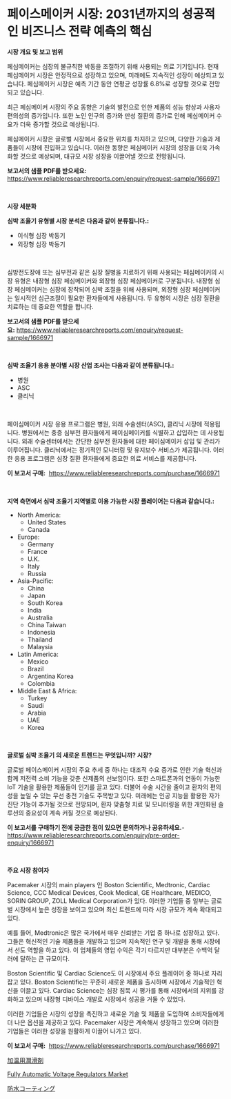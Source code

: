 <p><h1>페이스메이커 시장: 2031년까지의 성공적인 비즈니스 전략 예측의 핵심</h1></p><p><strong>시장 개요 및 보고 범위</strong></p>
<p><p>페심메이커는 심장의 불규칙한 박동을 조절하기 위해 사용되는 의료 기기입니다. 현재 페심메이커 시장은 안정적으로 성장하고 있으며, 미래에도 지속적인 성장이 예상되고 있습니다. 페심메이커 시장은 예측 기간 동안 연평균 성장률 6.8%로 성장할 것으로 전망되고 있습니다.</p><p>최근 페심메이커 시장의 주요 동향은 기술의 발전으로 인한 제품의 성능 향상과 사용자 편의성의 증가입니다. 또한 노인 인구의 증가와 만성 질환의 증가로 인해 페심메이커 수요가 더욱 증가할 것으로 예상됩니다.</p><p>페심메이커 시장은 글로벌 시장에서 중요한 위치를 차지하고 있으며, 다양한 기술과 제품들이 시장에 진입하고 있습니다. 이러한 동향은 페심메이커 시장의 성장을 더욱 가속화할 것으로 예상되며, 대규모 시장 성장을 이끌어낼 것으로 전망됩니다.</p></p>
<p><strong>보고서의 샘플 PDF를 받으세요:</strong> <a href="https://www.reliableresearchreports.com/enquiry/request-sample/1666971">https://www.reliableresearchreports.com/enquiry/request-sample/1666971</a></p>
<p>&nbsp;</p>
<p><strong>시장 세분화</strong></p>
<p><strong>심박 조율기 유형별 시장 분석은 다음과 같이 분류됩니다.:</strong></p>
<p><ul><li>이식형 심장 박동기</li><li>외장형 심장 박동기</li></ul></p>
<p>&nbsp;</p>
<p><p>심방전도장애 또는 심부전과 같은 심장 질병을 치료하기 위해 사용되는 페심메이커의 시장 유형은 내장형 심장 페심메이커와 외장형 심장 페심메이커로 구분됩니다. 내장형 심장 페심메이커는 심장에 장착되어 심박 조절을 위해 사용되며, 외장형 심장 페심메이커는 일시적인 심근조절이 필요한 환자들에게 사용됩니다. 두 유형의 시장은 심장 질환을 치료하는 데 중요한 역할을 합니다.</p></p>
<p><strong>보고서의 샘플 PDF를 받으세요:</strong>&nbsp;<a href="https://www.reliableresearchreports.com/enquiry/request-sample/1666971">https://www.reliableresearchreports.com/enquiry/request-sample/1666971</a></p>
<p>&nbsp;</p>
<p><strong> 심박 조율기 응용 분야별 시장 산업 조사는 다음과 같이 분류됩니다.:</strong></p>
<p><ul><li>병원</li><li>ASC</li><li>클리닉</li></ul></p>
<p>&nbsp;</p>
<p><p>페이심메이커 시장 응용 프로그램은 병원, 외래 수술센터(ASC), 클리닉 시장에 적용됩니다. 병원에서는 중증 심부전 환자들에게 페이심메이커를 식별하고 삽입하는 데 사용됩니다. 외래 수술센터에서는 간단한 심부전 환자들에 대한 페이심메이커 삽입 및 관리가 이루어집니다. 클리닉에서는 정기적인 모니터링 및 유지보수 서비스가 제공됩니다. 이러한 응용 프로그램은 심장 질환 환자들에게 중요한 의료 서비스를 제공합니다.</p></p>
<p><strong>이 보고서 구매:</strong>&nbsp; <a href="https://www.reliableresearchreports.com/purchase/1666971">https://www.reliableresearchreports.com/purchase/1666971</a></p>
<p>&nbsp;</p>
<p><strong>지역 측면에서 심박 조율기 지역별로 이용 가능한 시장 플레이어는 다음과 같습니다.:</strong></p>
<p><ul>
    <li>
        North America:
        <ul>
            <li>United States</li>
            <li>Canada</li>
        </ul>
    </li>
    <li>
        Europe:
        <ul>
            <li>Germany</li>
            <li>France</li>
            <li>U.K.</li>
            <li>Italy</li>
            <li>Russia</li>
        </ul>
    </li>
    <li>
        Asia-Pacific:
        <ul>
            <li>China</li>
            <li>Japan</li>
            <li>South Korea</li>
            <li>India</li>
            <li>Australia</li>
            <li>China Taiwan</li>
            <li>Indonesia</li>
            <li>Thailand</li>
            <li>Malaysia</li>
        </ul>
    </li>
    <li>
        Latin America:
        <ul>
            <li>Mexico</li>
            <li>Brazil</li>
            <li>Argentina Korea</li>
            <li>Colombia</li>
        </ul>
    </li>
    <li>
        Middle East & Africa:
        <ul>
            <li>Turkey</li>
            <li>Saudi</li>
            <li>Arabia</li>
            <li>UAE</li>
            <li>Korea</li>
        </ul>
    </li>
    </ul></p>
<p>&nbsp;</p>
<p><strong>글로벌 심박 조율기 의 새로운 트렌드는 무엇입니까? 시장?</strong></p>
<p><p>글로벌 페이스메이커 시장의 주요 추세 중 하나는 대조적 수요 증가로 인한 기술 혁신과 함께 저전력 소비 기능을 갖춘 신제품의 선보임이다. 또한 스마트폰과의 연동이 가능한 IoT 기술을 활용한 제품들이 인기를 끌고 있다. 더불어 수술 시간을 줄이고 환자의 편의성을 높일 수 있는 무선 충전 기술도 주목받고 있다. 미래에는 인공 지능을 활용한 자가진단 기능이 추가될 것으로 전망되며, 환자 맞춤형 치료 및 모니터링을 위한 개인화된 솔루션의 중요성이 계속 커질 것으로 예상된다.</p></p>
<p><strong>이 보고서를 구매하기 전에 궁금한 점이 있으면 문의하거나 공유하세요.</strong>- <a href="https://www.reliableresearchreports.com/enquiry/pre-order-enquiry/1666971">https://www.reliableresearchreports.com/enquiry/pre-order-enquiry/1666971</a></p>
<p>&nbsp;</p>
<p><strong>주요 시장 참여자</strong></p>
<p><p>Pacemaker 시장의 main players 인 Boston Scientific, Medtronic, Cardiac Science, CCC Medical Devices, Cook Medical, GE Healthcare, MEDICO, SORIN GROUP, ZOLL Medical Corporation가 있다. 이러한 기업들 중 일부는 글로벌 시장에서 높은 성장을 보이고 있으며 최신 트렌드에 따라 시장 규모가 계속 확대되고 있다.</p><p>예를 들어, Medtronic은 많은 국가에서 매우 신뢰받는 기업 중 하나로 성장하고 있다. 그들은 혁신적인 기술 제품들을 개발하고 있으며 지속적인 연구 및 개발을 통해 시장에서 선도 역할을 하고 있다. 이 업체들의 영업 수익은 각기 다르지만 대부분은 수백억 달러에 달하는 큰 규모이다.</p><p>Boston Scientific 및 Cardiac Science도 이 시장에서 주요 플레이어 중 하나로 자리 잡고 있다. Boston Scientific는 꾸준히 새로운 제품을 출시하며 시장에서 기술적인 혁신을 이끌고 있다. Cardiac Science는 심장 침묵 시 평가를 통해 시장에서의 지위를 강화하고 있으며 내장형 디바이스 개발로 시장에서 성공을 거둘 수 있었다.</p><p>이러한 기업들은 시장의 성장을 촉진하고 새로운 기술 및 제품을 도입하여 소비자들에게 더 나은 옵션을 제공하고 있다. Pacemaker 시장은 계속해서 성장하고 있으며 이러한 기업들은 이러한 성장을 원활하게 이끌어 나가고 있다.</p></p>
<p><strong>이 보고서 구매:</strong>&nbsp;&nbsp;<a href="https://www.reliableresearchreports.com/purchase/1666971">https://www.reliableresearchreports.com/purchase/1666971</a></p>
<p><p><a href="https://medium.com/@jodyomenick9056/%E3%82%A6%E3%82%A9%E3%83%BC%E3%83%9F%E3%83%B3%E3%82%B0%E6%BD%A4%E6%BB%91%E5%89%A4%E5%B8%82%E5%A0%B4%E3%81%AE%E8%A6%8F%E6%A8%A1-cagr-%E3%83%88%E3%83%AC%E3%83%B3%E3%83%89-2024-2030-5e41ee54112b">加温用潤滑剤</a></p><p><a href="https://github.com/lataunyatinikmelvin59ilbd0dv/Market-Research-Report-List-1/blob/main/fully-automatic-voltage-regulators-market.md">Fully Automatic Voltage Regulators Market</a></p><p><a href="https://github.com/schmahlson/Market-Research-Report-List-1/blob/main/400595615604.md">防水コーティング</a></p></p>
